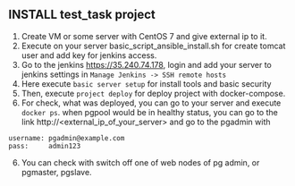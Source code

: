 ## INSTALL test_task project

1. Create VM or some server with CentOS 7 and give external ip to it.
2. Execute on your server basic_script_ansible_install.sh for create tomcat user and add key for jenkins access.
2. Go to the jenkins https://35.240.74.178, login and add your server to jenkins settings in `Manage Jenkins -> SSH remote hosts`
3. Here execute `basic server setup` for install tools and basic security
4. Then, execute  `project deploy` for deploy project with docker-compose.
5. For check, what was deployed, you can go to your server and execute `docker ps`. when pgpool would be in healthy status, you can go to the link http://<external_ip_of_your_server> and go to the pgadmin with
```
username: pgadmin@example.com
pass:     admin123
```

6. You can check with switch off one of web nodes of pg admin, or pgmaster, pgslave.